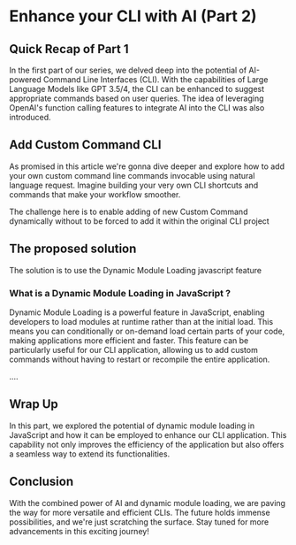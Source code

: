 
# Enhance your CLI with AI (Part 2)

## Quick Recap of Part 1

In the first part of our series, we delved deep into the potential of AI-powered Command Line Interfaces (CLI). With the capabilities of Large Language Models like GPT 3.5/4, the CLI can be enhanced to suggest appropriate commands based on user queries. The idea of leveraging OpenAI's function calling features to integrate AI into the CLI was also introduced.

## Add Custom Command CLI

As promised in this article we're gonna dive deeper and explore how to add your own custom command line commands invocable using natural language request. Imagine building your very own CLI shortcuts and commands that make your workflow smoother. 

The challenge here is to enable adding of new Custom Command dynamically without to be forced to add it within the original CLI project 

## The proposed solution

The solution is to use the Dynamic Module Loading javascript feature

### What is a Dynamic Module Loading in JavaScript ?

Dynamic Module Loading is a powerful feature in JavaScript, enabling developers to load modules at runtime rather than at the initial load. This means you can conditionally or on-demand load certain parts of your code, making applications more efficient and faster. This feature can be particularly useful for our CLI application, allowing us to add custom commands without having to restart or recompile the entire application.

....

## Wrap Up

In this part, we explored the potential of dynamic module loading in JavaScript and how it can be employed to enhance our CLI application. This capability not only improves the efficiency of the application but also offers a seamless way to extend its functionalities.

## Conclusion

With the combined power of AI and dynamic module loading, we are paving the way for more versatile and efficient CLIs. The future holds immense possibilities, and we're just scratching the surface. Stay tuned for more advancements in this exciting journey!
